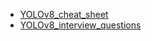 - [YOLOv8_cheat_sheet](YOLOv8_cheat_sheet.md)
- [YOLOv8_interview_questions](YOLOv8_interview_questions.md)